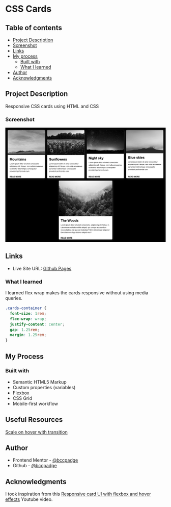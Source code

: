 # CSS Cards

## Table of contents

- [Project Description](#project-description)
- [Screenshot](#screenshot)
- [Links](#links)
- [My process](#my-process)
  - [Built with](#built-with)
  - [What I learned](#what-i-learned)
- [Author](#author)
- [Acknowledgments](#Acknowledgments)

## Project Description

Responsive CSS cards using HTML and CSS

### Screenshot

![css cards](./desktop-css-cards.png)

## Links

- Live Site URL: [Github Pages](https://bccpadge.github.io/css-cards/)

### What I learned

I learned flex wrap makes the cards responsive without using media queries.

```css
.cards-container {
  font-size: 1rem;
  flex-wrap: wrap;
  justify-content: center;
  gap: 1.25rem;
  margin: 1.25rem;
}
```

## My Process

### Built with

- Semantic HTML5 Markup
- Custom properties (variables)
- Flexbox
- CSS Grid
- Mobile-first workflow

## Useful Resources

[Scale on hover with transition](https://css-tricks.com/snippets/css/scale-on-hover-with-webkit-transition/)

## Author

- Frontend Mentor - [@bccpadge](https://www.frontendmentor.io/profile/bccpadge)
- Github - [@bccpadge](https://www.github/bccpadge)

## Acknowledgments

I took inspiration from this [Responsive card UI with flexbox and hover effects](https://www.youtube.com/watch?v=dwD8ZO3pnqs) Youtube video.
